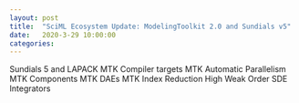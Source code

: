 ```yaml
---
layout: post
title:  "SciML Ecosystem Update: ModelingToolkit 2.0 and Sundials v5"
date:   2020-3-29 10:00:00
categories:
---
```


Sundials 5 and LAPACK
MTK Compiler targets
MTK Automatic Parallelism
MTK Components
MTK DAEs
MTK Index Reduction
High Weak Order SDE Integrators
